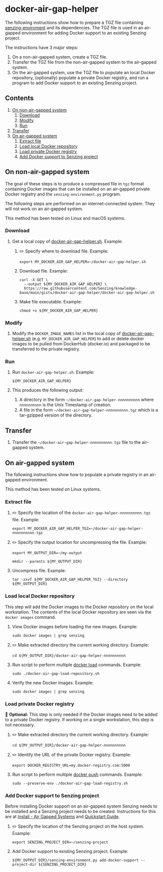 # docker-air-gap-helper

The following instructions show how to prepare a TGZ file containing
[senzing-enviroment](https://github.com/Senzing/senzing-environment)
and its dependencies.
The TGZ file is used in an air-gapped environment
for adding Docker support to an existing Senzing project.

The instructions have 3 major steps:

1. On a non-air-gapped system, create a TGZ file.
1. Transfer the TGZ file from the non-air-gapped system to the air-gapped system.
1. On the air-gapped system, use the TGZ file to populate an local Docker repository,
   (optionally) populate a private Docker registry,
   and run a program to add Docker support to an existing Senzing project.

## Contents

1. [On non-air-gapped system](#on-non-air-gapped-system)
    1. [Download](#download)
    1. [Modify](#modify)
    1. [Run](#run)
1. [Transfer](#transfer)
1. [On air-gapped system](#on-air-gapped-system)
    1. [Extract file](#extract-file)
    1. [Load local Docker repository](#load-local-docker-repository)
    1. [Load private Docker registry](#load-private-docker-registry)
    1. [Add Docker support to Senzing project](#add-docker-support-to-senzing-project)

## On non-air-gapped system

The goal of these steps is to produce a compressed file in `tgz` format
containing Docker images that can be installed on an air-gapped private Docker registry
and the `senzing-environment.py` program.

The following steps are performed on an internet-connected system.
They will not work on an air-gapped system.

This method has been tested on Linux and macOS systems.

### Download

1. Get a local copy of
   [docker-air-gap-helper.sh](docker-air-gap-helper.sh).
   Example:

    1. :pencil2: Specify where to download file.
       Example:

        ```console
        export MY_DOCKER_AIR_GAP_HELPER=~/docker-air-gap-helper.sh
        ```

    1. Download file.
       Example:

        ```console
        curl -X GET \
          --output ${MY_DOCKER_AIR_GAP_HELPER} \
          https://raw.githubusercontent.com/Senzing/knowledge-base/main/gists/docker-air-gap-helper/docker-air-gap-helper.sh
        ```

    1. Make file executable.
       Example:

        ```console
        chmod +x ${MY_DOCKER_AIR_GAP_HELPER}
        ```

### Modify

1. Modify the `DOCKER_IMAGE_NAMES` list in the local copy of
   [docker-air-gap-helper.sh](docker-air-gap-helper.sh)
   (e.g. `MY_DOCKER_AIR_GAP_HELPER`)
   to add or delete docker images to be pulled from DockerHub (docker.io)
   and packaged to be transferred to the private registry.

### Run

1. Run `docker-air-gap-helper.sh`.
   Example:

    ```console
    ${MY_DOCKER_AIR_GAP_HELPER}
    ```

1. This produces the following output:
    1. A directory in the form `~/docker-air-gap-helper-nnnnnnnnnn` where `nnnnnnnnnn` is the Unix Timestamp of creation.
    1. A file in the form `~/docker-air-gap-helper-nnnnnnnnnn.tgz` which is a tar-gzipped version of the directory.

## Transfer

1. Transfer the `~/docker-air-gap-helper-nnnnnnnnnn.tgz` file to the air-gapped system.

## On air-gapped system

The following instructions show how to populate a private registry in an air-gapped environment.

This method has been tested on Linux systems.

### Extract file

1. :pencil2: Specify the location of the `docker-air-gap-helper-nnnnnnnnnn.tgz` file.
   Example:

    ```console
    export MY_DOCKER_AIR_GAP_HELPER_TGZ=~/docker-air-gap-helper-nnnnnnnnnn.tgz
    ```

1. :pencil2: Specify the output location for uncompressing the file.
   Example:

    ```console
    export MY_OUTPUT_DIR=~/my-output

    mkdir --parents ${MY_OUTPUT_DIR}
    ```

1. Uncompress file.
   Example:

    ```console
    tar -zxvf ${MY_DOCKER_AIR_GAP_HELPER_TGZ} --directory ${MY_OUTPUT_DIR}
    ```

### Load local Docker repository

This step will add the Docker images to the Docker repository on the local workstation.
The contents of the local Docker repository are seen via the `docker images` command.

1. View Docker images before loading the new images.
   Example:

    ```console
    sudo docker images | grep senzing
    ```

1. :pencil2: Make extracted directory the current working directory.
   Example:

    ```console
    cd ${MY_OUTPUT_DIR}/docker-air-gap-helper-nnnnnnnnnn
    ```

1. Run script to perform multiple
   [docker load](https://docs.docker.com/engine/reference/commandline/load/)
   commands.
   Example:

    ```console
    sudo ./docker-air-gap-load-repository.sh
    ```

1. Verify the new Docker images.
   Example:

    ```console
    sudo docker images | grep senzing
    ```

### Load private Docker registry

:thinking: **Optional:** This step is only needed if the Docker images
need to be added to a private Docker registry.
If working on a single workstation, this step is not necessary.

1. :pencil2: Make extracted directory the current working directory.
   Example:

    ```console
    cd ${MY_OUTPUT_DIR}/docker-air-gap-helper-nnnnnnnnnn
    ```

1. :pencil2: Identify the URL of the private Docker registry.
   Example:

    ```console
    export DOCKER_REGISTRY_URL=my.docker-registry.com:5000
    ```

1. Run script to perform multiple
   [docker push](https://docs.docker.com/engine/reference/commandline/push/)
   commands.
   Example:

    ```console
    sudo --preserve-env ./docker-air-gap-load-registry.sh
    ```

### Add Docker support to Senzing project

Before installing Docker support on an air-gapped system
Senzing needs to be installed and a Senzing project needs to be created.
Instructions for this are at
[Install - Air Gapped Systems](https://senzing.zendesk.com/hc/en-us/articles/360039787373-Install-Air-Gapped-Systems)
and
[Quickstart Guide](https://senzing.zendesk.com/hc/en-us/articles/115002408867-Quickstart-Guide).

1. :pencil2: Specify the location of the Senzing project on the host system.
   Example:

    ```console
    export SENZING_PROJECT_DIR=~/senzing-project
    ```

1. Add Docker support to existing Senzing project.
   Example:

    ```console
    ${MY_OUTPUT_DIR}/senzing-environment.py add-docker-support --project-dir ${SENZING_PROJECT_DIR}
    ```
